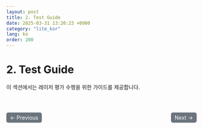 ```yaml
---
layout: post
title: 2. Test Guide
date: 2025-03-31 13:20:23 +0900
category: "lite_kor"
lang: ko
order: 200
---
```


# 2. Test Guide

이 섹션에서는 레이저 평가 수행을 위한 가이드를 제공합니다.

<!-- 이전/다음 페이지 버튼 -->
<br/>
<br/>
<div style="display: flex; justify-content: space-between; align-items: center; margin-top: 10;">
  <!-- 이전 페이지 버튼 -->
  <a href="/manuals/manuals_lite_kor/Chapter 1-2/" class="btn btn-primary" style="display: inline-block; padding: 5px 10px; background-color: #6c757d; color: white; text-decoration: none; border-radius: 5px;">
    ← Previous
  </a>

  <!-- 다음 페이지 버튼 -->
  <a href="/manuals/manuals_lite_kor/Chapter 2-1/" class="btn btn-primary" style="display: inline-block; padding: 5px 10px; background-color: #6c757d; color: white; text-decoration: none; border-radius: 5px;">
    Next →
  </a>
</div>